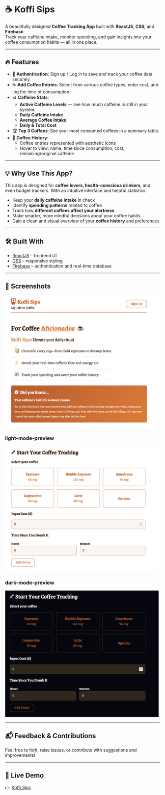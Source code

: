# ☕ Koffi Sips

A beautifully designed **Coffee Tracking App** built with **ReactJS**, **CSS**, and **Firebase**.  
Track your caffeine intake, monitor spending, and gain insights into your coffee consumption habits — all in one place.

---

## 🔥 Features

- 🔐 **Authentication**: Sign up / Log in to save and track your coffee data securely.
- ☕ **Add Coffee Entries**: Select from various coffee types, enter cost, and log the time of consumption.
- 📊 **Caffeine Stats**:
  - **Active Caffeine Levels** — see how much caffeine is still in your system.
  - **Daily Caffeine Intake**
  - **Average Coffee Intake**
  - **Daily & Total Cost**
- 🏆 **Top 3 Coffees**: See your most consumed coffees in a summary table.
- 📆 **Coffee History**:
  - Coffee entries represented with aesthetic icons
  - Hover to view: name, time since consumption, cost, remaining/original caffeine

---

## 💡 Why Use This App?

This app is designed for **coffee lovers, health-conscious drinkers**, and even budget trackers. With an intuitive interface and helpful statistics:

- Keep your **daily caffeine intake** in check
- Identify **spending patterns** related to coffee
- Track how **different coffees affect your alertness**
- Make smarter, more mindful decisions about your coffee habits
- Gain a clean and visual overview of your **coffee history** and preferences

---

## 🛠 Built With

- [ReactJS](https://reactjs.org/) – frontend UI
- [CSS](https://developer.mozilla.org/en-US/docs/Web/CSS) – responsive styling
- [Firebase](https://firebase.google.com/) – authentication and real-time database

---

## 📸 Screenshots

<img src="https://raw.githubusercontent.com/Z-243/koffi-sips/main/assets/koffi-sips.png" width="500" />

### light-mode-preview
<img src="https://raw.githubusercontent.com/Z-243/koffi-sips/main/assets/coffee-tracking-light.png" width="500" />

### dark-mode-preview
<img src="https://raw.githubusercontent.com/Z-243/koffi-sips/main/assets/coffee-tracking-dark.png" width="500" />

---

## 📬 Feedback & Contributions

Feel free to fork, raise issues, or contribute with suggestions and improvements!

---

## 🚀 Live Demo

👉 [Koffi Sips](https://koffi-sips.netlify.app/)

